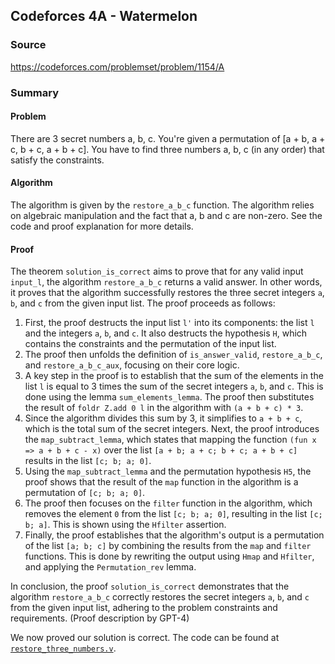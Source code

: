 ## Codeforces 4A - Watermelon

### Source
https://codeforces.com/problemset/problem/1154/A

### Summary
#### Problem
There are 3 secret numbers a, b, c. You're given a permutation of [a + b, a + c, b + c, a + b + c]. You have to find three numbers a, b, c (in any order) that satisfy the constraints.

#### Algorithm
The algorithm is given by the `restore_a_b_c` function. The algorithm relies on algebraic manipulation and the fact that a, b and c are non-zero. See the code and proof explanation for more details.

#### Proof
The theorem `solution_is_correct` aims to prove that for any valid input `input_l`, the algorithm `restore_a_b_c` returns a valid answer. In other words, it proves that the algorithm successfully restores the three secret integers `a`, `b`, and `c` from the given input list.
The proof proceeds as follows:
1. First, the proof destructs the input list `l'` into its components: the list `l` and the integers `a`, `b`, and `c`. It also destructs the hypothesis `H`, which contains the constraints and the permutation of the input list.
2. The proof then unfolds the definition of `is_answer_valid`, `restore_a_b_c`, and `restore_a_b_c_aux`, focusing on their core logic.
3. A key step in the proof is to establish that the sum of the elements in the list `l` is equal to 3 times the sum of the secret integers `a`, `b`, and `c`. This is done using the lemma `sum_elements_lemma`. The proof then substitutes the result of `foldr Z.add 0 l` in the algorithm with `(a + b + c) * 3`.
4. Since the algorithm divides this sum by 3, it simplifies to `a + b + c`, which is the total sum of the secret integers.
Next, the proof introduces the `map_subtract_lemma`, which states that mapping the function `(fun x => a + b + c - x)` over the list `[a + b; a + c; b + c; a + b + c]` results in the list `[c; b; a; 0]`.
5. Using the `map_subtract_lemma` and the permutation hypothesis `H5`, the proof shows that the result of the `map` function in the algorithm is a permutation of `[c; b; a; 0]`.
6. The proof then focuses on the `filter` function in the algorithm, which removes the element `0` from the list `[c; b; a; 0]`, resulting in the list `[c; b; a]`. This is shown using the `Hfilter` assertion.
7. Finally, the proof establishes that the algorithm's output is a permutation of the list `[a; b; c]` by combining the results from the `map` and `filter` functions. This is done by rewriting the output using `Hmap` and `Hfilter`, and applying the `Permutation_rev` lemma.

In conclusion, the proof `solution_is_correct` demonstrates that the algorithm `restore_a_b_c` correctly restores the secret integers `a`, `b`, and `c` from the given input list, adhering to the problem constraints and requirements.
(Proof description by GPT-4)

We now proved our solution is correct. The code can be found at [`restore_three_numbers.v`](./restore_three_numbers.v).

